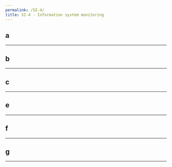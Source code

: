 ```yaml
---
permalink: /SI-4/
title: SI-4 - Information system monitoring
---
```

## a  
* * *   
## b  
* * *   
## c  
* * *   
## e  
* * *   
## f  
* * *   
## g  
* * *   
